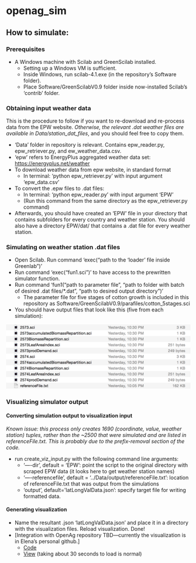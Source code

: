 # openag_sim

## How to simulate:

### Prerequisites

* A Windows machine with Scilab and GreenScilab installed.
	* Setting up a Windows VM is sufficient.
	* Inside Windows, run scilab-4.1.exe (in the repository’s Software folder).
	* Place Software/GreenScilabV0.9 folder inside now-installed Scilab’s ‘contrib’ folder.
	

### Obtaining input weather data

This is the procedure to follow if you want to re-download and re-process data from the EPW website. *Otherwise, the relevant .dat weather files are available in Data/station_dat_files*, and you should feel free to copy them.

* ‘Data’ folder in repository is relevant. Contains epw_reader.py, epw_retriever.py, and ew_weather_data.csv.
* ‘epw’ refers to EnergyPlus aggregated weather data set: https://energyplus.net/weather
* To download weather data from epw website, in standard format
	* In terminal: ‘python epw_retriever.py’ with input argument ‘epw_data.csv’
* To convert the .epw files to .dat files: 
	* In terminal: ‘python epw_reader.py’ with input argument ‘EPW’
	* (Run this command from the same directory as the epw_retriever.py command) 
* Afterwards, you should have created an ‘EPW’ file in your directory that contains subfolders for every country and weather station. You should also have a directory EPW/dat/ that contains a .dat file for every weather station.

### Simulating on weather station .dat files

* Open Scilab. Run command ‘exec(“path to the ‘loader’ file inside Greenlab”)’
* Run command ‘exec(“fun1.sci”)’ to have access to the prewritten simulator function.
* Run command ‘fun1(“path to parameter file”, “path to folder with batch of desired .dat files/*.dat”, “path to desired output directory”)’
	* The parameter file for five stages of cotton growth is included in this repository as Software/GreenScilabV0.9/parafiles/cotton_5stages.sci
* You should have output files that look like this (five from each simulation):

![alt tag](https://github.com/OpenAgInitiative/openag_sim/blob/master/Data/images/greenlab_sim_output.png?raw=true)

### Visualizing simulator output

#### Converting simulation output to visualization input

*Known issue: this process only creates 1690 (coordinate, value, weather station) tuples, rather than the ~2500 that were simulated and are listed in referenceFile.txt. This is probably due to the prefix-removal section of the code.*

* run create_viz_input.py with the following command line arguments:
	* ‘—-dir’, default = ‘EPW’: point the script to the original directory with scraped EPW data (it looks here to get weather station names)
	* ‘—-referencefile’, default = ‘../Data/output/referenceFile.txt’: location of referenceFile.txt that was output from the simulations
	* ‘output’, default='latLongValData.json’: specify target file for writing formatted data. 

#### Generating visualization

* Name the resultant .json ‘latLongValData.json’ and place it in a directory with the visualization files. Reload visualization. Done!
* [Integration with OpenAg repository TBD—currently the visualization is in Elena’s personal github.]
	* [Code](https://github.com/elenapolozova/openag-sim-viz)
	* [View](https://elenapolozova.github.io/openag-sim-viz/) (taking about 30 seconds to load is normal)




